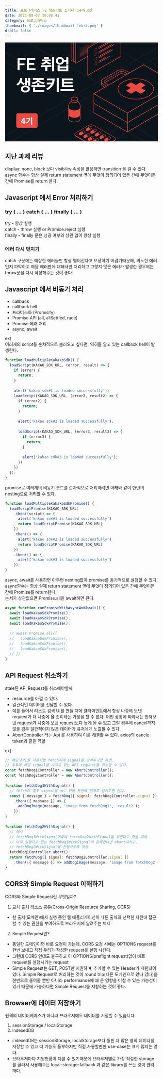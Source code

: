 ```yaml
---
title: 프로그래머스 FE 생존키트 스터디 3주차.md
date: 2021-08-07 10:08:41
category: 프로그래머스
thumbnail: { './images/thumbnail-fekit.png' }
draft: false
---
```


![thumbnail](./images/thumbnail-fekit.png)

## 지난 과제 리뷰
display: none, block 보다 visibility 속성을 활용하면 transition 을 걸 수 있다.
async 함수는 항상 실제 return statement 옆에 무엇이 정의되어 있든 간에 무엇이든 간에 Promise를 return 한다.

## Javascript 에서 Error 처리하기

### try { ... } catch { ... } finally { ... }  
try - 항상 실행  
catch - throw 실행 or Promise.reject 실행  
finally - finally 문은 성공 여부와 상관 없이 항상 실행  

### 에러 다시 던지기
catch 구문에는 예상한 에러들만 항상 떨어진다고 보장하기 어렵기때문에, 의도한 에러인지 파악하고 해당 에러만에 대해서만 처리하고 그렇지 않은 에러가 발생한 경우에는 throw문을 다시 작성해주는 것이 좋다.

## Javascript 에서 비동기 처리

- callback
- callback hell
- 프라미스화 (Promisify)
- Promise API (all, allSettled, race)
- Promise 에러 처리
- async, await

ex)  
여러개의 script를 순차적으로 불러오고 싶다면, 익히들 알고 있는 callback hell이 발생한다.  
```javascript
function loadMultipleKakakoSdk() {
  loadScript(KAKAO_SDK_URL, (error, result) => {
    if (error) {
      return;
    }

    alert('kakao sdk#1 is loaded successfully');
    loadScript(KAKAO_SDK_URL, (error2, result2) => {
      if (error2) {
        return;
      }

      alert('kakao sdk#2 is loaded successfully');

      loadScript(KAKAO_SDK_URL, (error3, result3) => {
        if (error3) {
          return;
        }

        alert('kakao sdk#3 is loaded successfully');
      })
    })
  });
}
```
promise로 여러개의 비동기 코드를 순차적으로 처리하려면 아래와 같이 한번의 nesting으로 처리할 수 있다.  
```javascript
function loadMultipleKakakoSdkPromise() {
  loadScriptPromise(KAKAO_SDK_URL)
    .then((script) => {
      alert('kakao sdk#1 is loaded successfully')
      return loadScriptPromise(KAKAO_SDK_URL)
    })
    .then(() => {
      alert('kakao sdk#2 is loaded successfully')
      return loadScriptPromise(KAKAO_SDK_URL)
    })
    .then(() => {
      alert('kakao sdk#3 is loaded successfully')
    });
}
```

async, await를 사용하면 아무런 nesting없이 promise를 동기적으로 실행할 수 있다.  
async함수는 항상 실제 return statement 옆에 무엇이 정의되어 있든 간에 무엇이든 간에 Promise를 return한다.  
순서가 상관없으면 Promise.all을 await하면 된다.  
```javascript
async function runPromiseWithAsyncAndAwait() {
  await loadKakaoSdkPromise();
  await loadKakaoSdkPromise();
  await loadKakaoSdkPromise();

  // await Promise.all([
  //   loadKakaoSdkPromise(),
  //   loadKakaoSdkPromise(),
  //   loadKakaoSdkPromise(),
  // ])
}
```

## API Request 취소하기
stale된 API Request를 취소해야할까
- resource를 아낄 수 있다.
- 일관적인 데이터를 전달할 수 있다.
- 예를 들어서 리스트 검색 UI를 만들 때에 클라이언트에서 항상 나중에 보낸 request가 더 나중에 올 것이라는 가정을 할 수 없다.
  어떤 상황에 따라서는 먼저보낸 request가 나중에 보낸 request보다 늦게 올 수 있고 그럴 경우에 cancel하지 않을 경우 일관적이지 않은 데이터가 유저에게 노출될 수 있다.
- AbortController 라는 Api 를 사용하여 이를 해결할 수 있다. axios의 cancle token과 같은 역할  

ex)
```javascript
// 해당 API를 사용하면 fetch시에 signal을 넘겨주기만 하면,
// 추후에 해당 signal을 가지고 있는 API request를 취소할 수 있다.
const fetchDog1Controller = new AbortController();
const fetchDog2Controller = new AbortController();

function fetchDog1WithSignal() {
  // fetch의 경우 signal을 url 뒤에 두번째 인자로 넘겨주면 된다.
  const { message } = fetchDog({ signal: fetchDog1Controller.signal })
    .then(({ message }) => {
      addDogImage(message, 'image from fetchDog1', 'result2');
    });
}

function fetchDog2WithSignal() {
  // 예시
  // fetchDog1WithSignal이후에 fetchDog2WithSignal을 부른다고 쳤을 때에
  // 아직 실행되고 있는 fetchDog1WithSignal이 존재한다면 abort시키고,
  // fetchDog2WithSignal을 진행하도록 작성
  fetchDog1Controller.abort();
  return fetchDog({ signal: fetchDog2Controller.signal })
    .then(({ message }) => addDogImage(message, 'image from fetchDog2', 'result2'));
}
```

## CORS와 Simple Request 이해하기
CORS와 Simple Request란 무엇일까?

1) 교차 출처 리소스 공유(Cross-Origin Resource Sharing, CORS)
- 한 출처(도메인)에서 실행 중인 웹 애플리케이션이 다른 출처의 선택한 자원에 접근할 수 있는 권한을 부여하도록 브라우저에 알려주는 체제

2) Simple Request란?
- 동일한 도메인이면 바로 요청이 가는데, CORS 요청 시에는 OPTIONS request를 한번 보내고 직접 우리가 작성한 request를 실행 시킨다.  
- 그런데 CORS 인데도 불구하고 이 OPTIONS(preflight request)없이 바로 request를 실행시키는 request  
- Simple Request는 GET, POST만 지원하며, 추가할 수 있는 Header가 제한되어 있다. Simple Request로 처리하는 것이 round trip(다른 도메인으로 왔다 갔다)을 한번으로 줄여줄 뿐만 아니라 performance에 꽤 큰 영향을 미칠 수 있는 가능성이 있기 때문에 가능하다면 Simple Request를 지향하는 것이 좋다.


## Browser에 데이터 저장하기
원격의 데이터베이스가 아니라 브라우저에도 데이터를 저장할 수 있습니다.

1) sessionStorage / localStorage
2) indexedDB
- indexedDB는 sessionStorage, localStorage보다 훨씬 더 많은 양의 데이터를 저장할 수 있고 더 기능도 풍부하지만 직접 사용할만한 use-case는 크게 많지는 않다.
- 브라우저마다 지원현황이 다를 수 있기때문에 브라우저별로 가장 적절한 storage를 골라서 사용해주는 local-storage-fallback 과 같은 library를 쓰는 것이 편리하다.

